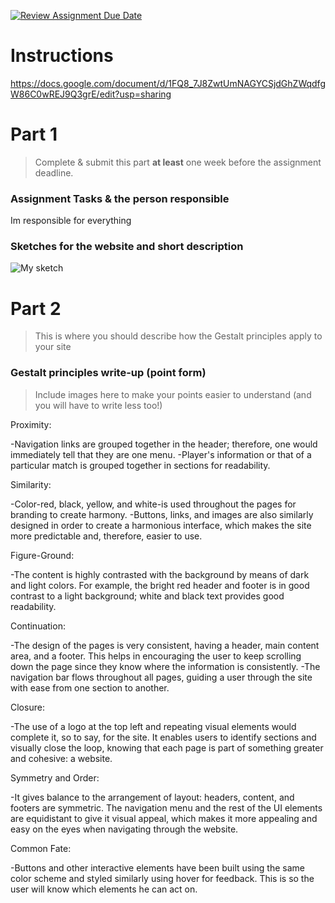 [![Review Assignment Due Date](https://classroom.github.com/assets/deadline-readme-button-22041afd0340ce965d47ae6ef1cefeee28c7c493a6346c4f15d667ab976d596c.svg)](https://classroom.github.com/a/LO5PCc12)
# Instructions

https://docs.google.com/document/d/1FQ8_7J8ZwtUmNAGYCSjdGhZWqdfgW86C0wREJ9Q3grE/edit?usp=sharing

# Part 1
> Complete & submit this part **at least** one week before the assignment deadline.

### Assignment Tasks & the person responsible

Im responsible for everything





### Sketches for the website and short description

<img src="./images/image.png" alt="My sketch"/>






# Part 2
> This is where you should describe how the Gestalt principles apply to your site

### Gestalt principles write-up (point form)
> Include images here to make your points easier to understand (and you will have to write less too!)

Proximity:

-Navigation links are grouped together in the header; therefore, one would immediately tell that they are one menu.
-Player's information or that of a particular match is grouped together in sections for readability.

Similarity:

-Color-red, black, yellow, and white-is used throughout the pages for branding to create harmony.
-Buttons, links, and images are also similarly designed in order to create a harmonious interface, which makes the site more predictable and, therefore, easier to use.

Figure-Ground:

-The content is highly contrasted with the background by means of dark and light colors. For example, the bright red header and footer is in good contrast to a light background; white and black text provides good readability.

Continuation:

-The design of the pages is very consistent, having a header, main content area, and a footer. This helps in encouraging the user to keep scrolling down the page since they know where the information is consistently. 
-The navigation bar flows throughout all pages, guiding a user through the site with ease from one section to another.

Closure:

-The use of a logo at the top left and repeating visual elements would complete it, so to say, for the site. It enables users to identify sections and visually close the loop, knowing that each page is part of something greater and cohesive: a website.

Symmetry and Order:

-It gives balance to the arrangement of layout: headers, content, and footers are symmetric. The navigation menu and the rest of the UI elements are equidistant to give it visual appeal, which makes it more appealing and easy on the eyes when navigating through the website.

Common Fate:

-Buttons and other interactive elements  have been built using the same color scheme and styled similarly using hover for feedback. This is so the user will know which elements he can act on.
